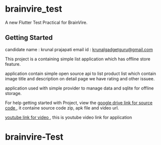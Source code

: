# brainvire_test

A new Flutter Test Practical for  BrainVire.

## Getting Started

candidate name : krunal prajapati
email id : krunalgadgetguru@gmail.com



This project is a containing simple list application which has offline store feature.

application contain simple open source api to list product list which contain image title and description
on detail page we have rating and other issuee.

application used with simple provider to manage data and sqlite for offline storage.


For help getting started with Project, view the
[google drive link for source code ](https://drive.google.com/drive/folders/171DkFNrhvqXBg2YTblClQ2Al9xZtDl1F?usp=sharing), it containe source code zip, apk file and video url.

[youtube link for video ](https://www.youtube.com/watch?v=kBWYU_OeY94), this is youtube video link for application 
# brainvire-Test
